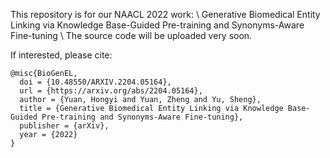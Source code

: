 This repository is for our NAACL 2022 work: \\
Generative Biomedical Entity Linking via Knowledge Base-Guided Pre-training and Synonyms-Aware Fine-tuning \\
The source code will be uploaded very soon.

If interested, please cite:
```
@misc{BioGenEL,
  doi = {10.48550/ARXIV.2204.05164},
  url = {https://arxiv.org/abs/2204.05164},
  author = {Yuan, Hongyi and Yuan, Zheng and Yu, Sheng},
  title = {Generative Biomedical Entity Linking via Knowledge Base-Guided Pre-training and Synonyms-Aware Fine-tuning},
  publisher = {arXiv},
  year = {2022}
}
```